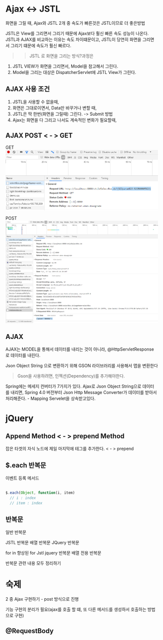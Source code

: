# Ajax <-> JSTL

화면을 그릴 때, Ajax와 JSTL 2개 중 속도가 빠른것은 JSTL이므로 더 좋은방법

JSTL은 View를 그리면서 그리기 때문에 Ajax보다 훨신 빠른 속도 성능이 나온다.
JSTL과 AJAX를 비교하는 이유는 속도 차이떄문이고, JSTL이 당연히 화면을 그리면서 그리기 떄문에 속도가 훨신 빠르다.

>> JSTL 로 화면을 그리는 방식?과정은

1. JSTL VIEW가 화면을 그리면서, Model을 참고해서 그린다.
2. Model을 그리는 대상은 DispatcherServlet에 JSTL View가 그린다.

## AJAX 사용 조건

  1. JSTL을 사용할 수 없을때,
  2. 화면은 그대로이면서, Data만 바꾸거나 변할 때,
  3. JSTL은 딱 한번(화면을 그릴때) 그린다. -> Submit 방법
  4. Ajax는 화면을 다 그리고 나서도 계속적인 변화가 필요할때,

## AJAX POST < - > GET

GET
![](assets/STEP2-11Week-d1a8c922.png)


POST
![](assets/STEP2-11Week-f7aa8c3e.png)

## AJAX

AJAX는 MODEL을 통해서 데이터를 내리는 것이 아니라, @HttpServletResponse 로 데이터를 내린다.

Json Object String 으로 변환하기 위해 GSON 라이브러리를 사용해서 맵을 변환한다
> Gson을 사용하려면, 인젝션(Dependency)를 추가해야한다.

Spring에는 메세지 컨버터가 7가지가 있다.
Ajax로 Json Object String으로 데이터를 내리면,
Spring 4.0 버전부터 Json Http Message Converter가 데이터를 받아서 처리해준다. - Mapping Servelet을 상속받고있다.

# jQuery

## Append Method < - > prepend Method
잡은 타겟의 자식 노드에 제일 마지막에 테그를 추가한다. < - > prepend

## $.each 반복문

이벤트 등록 메서드

``` JavaScript

$.each(Object, function(i, item)
  // i : index
  // item : index
```


## 반복문

일반 반복문

JSTL 반복문
배열 반복문
JQuery 반복문

for in
향상된 for
Jstl
jquery 반복문
배열 전용 반복문

반복문 관련 내용 모두 정리하기


# 숙제

2 중 Ajax 구현하기 - post 방식으로 진행

기능 구현의 분리가 필요(ajax를 호출 할 떄, 또 다른 메서드를 생성하서 호출하는 방법으로 구현)


## @RequestBody
